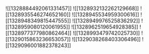 ![[1328884492061331457]]
![[1328932132262129668]]
![[1328935546274652160]]
![[1328945534959300616]]
![[1328948349815447555]]
![[1328949976525836292]]
![[1328959080120061955]]
![[1328962519654928385]]
![[1328977377980862464]]
![[1328993479742025730]]
![[1329015863236653057]]
![[1329038268403306496]]
![[1329096001882378243]]
